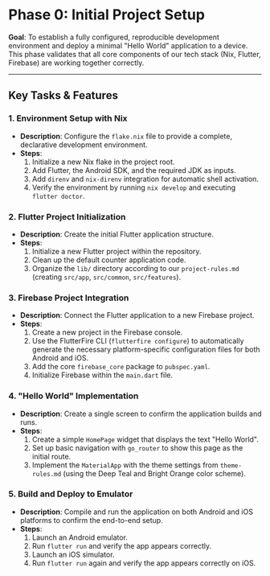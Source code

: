 # Phase 0: Initial Project Setup

**Goal**: To establish a fully configured, reproducible development environment and deploy a minimal "Hello World" application to a device. This phase validates that all core components of our tech stack (Nix, Flutter, Firebase) are working together correctly.

---

## Key Tasks & Features

### 1. Environment Setup with Nix

-   **Description**: Configure the `flake.nix` file to provide a complete, declarative development environment.
-   **Steps**:
    1.  Initialize a new Nix flake in the project root.
    2.  Add Flutter, the Android SDK, and the required JDK as inputs.
    4.  Add `direnv` and `nix-direnv` integration for automatic shell activation.
    5.  Verify the environment by running `nix develop` and executing `flutter doctor`.

### 2. Flutter Project Initialization

-   **Description**: Create the initial Flutter application structure.
-   **Steps**:
    1.  Initialize a new Flutter project within the repository.
    2.  Clean up the default counter application code.
    3.  Organize the `lib/` directory according to our `project-rules.md` (creating `src/app`, `src/common`, `src/features`).

### 3. Firebase Project Integration

-   **Description**: Connect the Flutter application to a new Firebase project.
-   **Steps**:
    1.  Create a new project in the Firebase console.
    2.  Use the FlutterFire CLI (`flutterfire configure`) to automatically generate the necessary platform-specific configuration files for both Android and iOS.
    3.  Add the core `firebase_core` package to `pubspec.yaml`.
    4.  Initialize Firebase within the `main.dart` file.

### 4. "Hello World" Implementation

-   **Description**: Create a single screen to confirm the application builds and runs.
-   **Steps**:
    1.  Create a simple `HomePage` widget that displays the text "Hello World".
    2.  Set up basic navigation with `go_router` to show this page as the initial route.
    3.  Implement the `MaterialApp` with the theme settings from `theme-rules.md` (using the Deep Teal and Bright Orange color scheme).

### 5. Build and Deploy to Emulator

-   **Description**: Compile and run the application on both Android and iOS platforms to confirm the end-to-end setup.
-   **Steps**:
    1.  Launch an Android emulator.
    2.  Run `flutter run` and verify the app appears correctly.
    3.  Launch an iOS simulator.
    4.  Run `flutter run` again and verify the app appears correctly on iOS. 